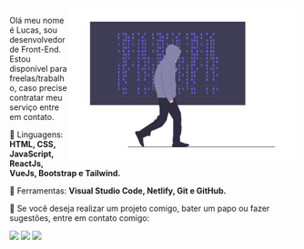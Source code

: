 <img src="./profile_img.png" min-width="400px" max-width="400px" width="400px" align="right" alt="Lucas_Frazao_Profile">

<p align="left"> 
  Olá meu nome é Lucas, sou desenvolvedor de Front-End. Estou disponível para freelas/trabalho, caso precise contratar meu serviço entre em contato.
</p>

<p align="left">
  🦄 Linguagens: <strong> HTML, CSS, JavaScript, ReactJs, VueJs, Bootstrap e Tailwind.</strong>
</p>

<p align="left">
  💼 Ferramentas: <strong> Visual Studio Code, Netlify, Git e GitHub.</strong>
</p>

<p align="left">
  💌 Se você deseja realizar um projeto comigo, bater um papo ou fazer sugestões, entre em contato comigo: 
</p>

<p align="left">
  <a href="https://www.linkedin.com/in/lucas-frazaao" alt="Linkedin">
  <img src="https://img.shields.io/badge/-Linkedin-0e76a8?style=flat-square&logo=Linkedin&logoColor=white&link=https://www.linkedin.com/in/lucas-frazaao"/></a>

  <a href="https://api.whatsapp.com/send?phone=5534984301557" alt="WhatsApp">
  <img src="https://img.shields.io/badge/-WhatsApp-25d366?style=flat-square&labelColor=25d366&logo=whatsapp&logoColor=white&link=https://api.whatsapp.com/send?phone=5534984301557"/></a>

  <a href="https://www.instagram.com/frazao.lucaas" alt="Instagram">
  <img src="https://img.shields.io/badge/-Instagram-DF0174?style=flat-square&labelColor=DF0174&logo=instagram&logoColor=white&link=https://www.instagram.com/frazao.lucaas"/></a>
</p>  
